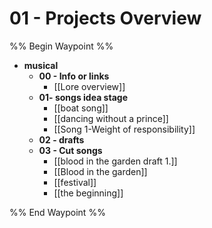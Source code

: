 
# 01 - Projects Overview
%% Begin Waypoint %%
- **musical**
	- **00 - Info or links**
		- [[Lore overview]]
	- **01- songs idea stage**
		- [[boat song]]
		- [[dancing without a prince]]
		- [[Song 1-Weight of responsibility]]
	- **02 - drafts**
	- **03 - Cut songs**
		- [[blood in the garden draft 1.]]
		- [[Blood in the garden]]
		- [[festival]]
		- [[the beginning]]

%% End Waypoint %%